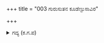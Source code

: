 +++
title = "003 ಗುರುಸುತನ ಕೂಡೆಣ್ಟುಸಾವಿರ"

+++

<details><summary>ಗದ್ಯ (ಕ.ಗ.ಪ) </summary>

3. ಕರ್ಣನ ಆಜ್ಞೆಯಂತೆ,   ಎಂಟುಸಾವಿರ ಶ್ರೇಷ್ಠರಾದ ಮಹಾರಥರು ಐದುಸಾವಿರ ಆನೆಗಳು ಇಪ್ಪತ್ತು ಸಾವಿರ ರಾವುತರೊಂದಿಗೆ ಅಶ್ವತ್ಥಾಮನು, ಮತ್ತು  ದುರ್ಯೋಧನ, ಕೃತವರ್ಮ ಕೃಪರು ಹನ್ನೆರಡುಸಾವಿರ ರಥಸಹಿತ  ದಳಪತಿಯ ಬಲಪಕ್ಕದಲ್ಲಿ  ಬಂದು ಸೇರಿದರು.
</details>
